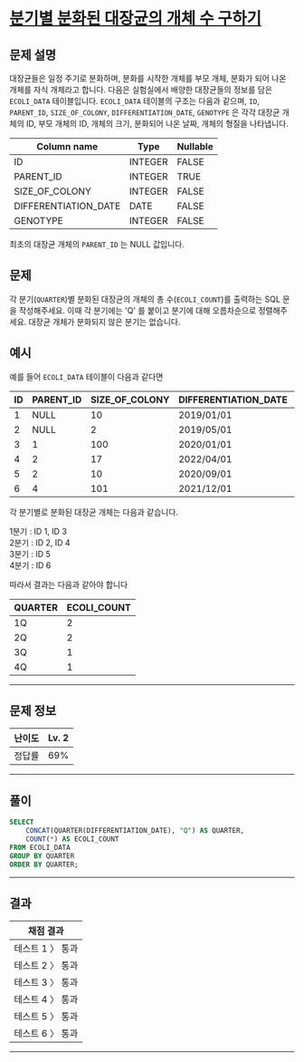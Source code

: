# [분기별 분화된 대장균의 개체 수 구하기](https://school.programmers.co.kr/learn/courses/30/lessons/299308)

## 문제 설명

대장균들은 일정 주기로 분화하며, 분화를 시작한 개체를 부모 개체, 분화가 되어 나온 개체를 자식 개체라고 합니다.
다음은 실험실에서 배양한 대장균들의 정보를 담은 `ECOLI_DATA` 테이블입니다. `ECOLI_DATA` 테이블의 구조는 다음과 같으며, `ID`, `PARENT_ID`, `SIZE_OF_COLONY`, `DIFFERENTIATION_DATE`, `GENOTYPE` 은 각각 대장균 개체의 ID, 부모 개체의 ID, 개체의 크기, 분화되어 나온 날짜, 개체의 형질을 나타냅니다.

| Column name          | Type    | Nullable |
| -------------------- | ------- | -------- |
| ID                   | INTEGER | FALSE    |
| PARENT_ID            | INTEGER | TRUE     |
| SIZE_OF_COLONY       | INTEGER | FALSE    |
| DIFFERENTIATION_DATE | DATE    | FALSE    |
| GENOTYPE             | INTEGER | FALSE    |

최초의 대장균 개체의 `PARENT_ID` 는 NULL 값입니다.

## 문제

각 분기(`QUARTER`)별 분화된 대장균의 개체의 총 수(`ECOLI_COUNT`)를 출력하는 SQL 문을 작성해주세요. 이때 각 분기에는 'Q' 를 붙이고 분기에 대해 오름차순으로 정렬해주세요. 대장균 개체가 분화되지 않은 분기는 없습니다.

## 예시

예를 들어 `ECOLI_DATA` 테이블이 다음과 같다면

| ID  | PARENT_ID | SIZE_OF_COLONY | DIFFERENTIATION_DATE | GENOTYPE |
| --- | --------- | -------------- | -------------------- | -------- |
| 1   | NULL      | 10             | 2019/01/01           | 5        |
| 2   | NULL      | 2              | 2019/05/01           | 3        |
| 3   | 1         | 100            | 2020/01/01           | 4        |
| 4   | 2         | 17             | 2022/04/01           | 4        |
| 5   | 2         | 10             | 2020/09/01           | 6        |
| 6   | 4         | 101            | 2021/12/01           | 22       |

각 분기별로 분화된 대장균 개체는 다음과 같습니다.

1분기 : ID 1, ID 3  
2분기 : ID 2, ID 4  
3분기 : ID 5  
4분기 : ID 6

따라서 결과는 다음과 같아야 합니다

| QUARTER | ECOLI_COUNT |
| ------- | ----------- |
| 1Q      | 2           |
| 2Q      | 2           |
| 3Q      | 1           |
| 4Q      | 1           |

---

## 문제 정보

| 난이도 | Lv. 2 |
| ------ | ----- |
| 정답률 | 69%   |

---

## 풀이

```SQL
SELECT
    CONCAT(QUARTER(DIFFERENTIATION_DATE), "Q") AS QUARTER,
    COUNT(*) AS ECOLI_COUNT
FROM ECOLI_DATA
GROUP BY QUARTER
ORDER BY QUARTER;
```

---

## 결과

| 채점 결과        |
| ---------------- |
| 테스트 1 〉 통과 |
| 테스트 2 〉 통과 |
| 테스트 3 〉 통과 |
| 테스트 4 〉 통과 |
| 테스트 5 〉 통과 |
| 테스트 6 〉 통과 |

---

